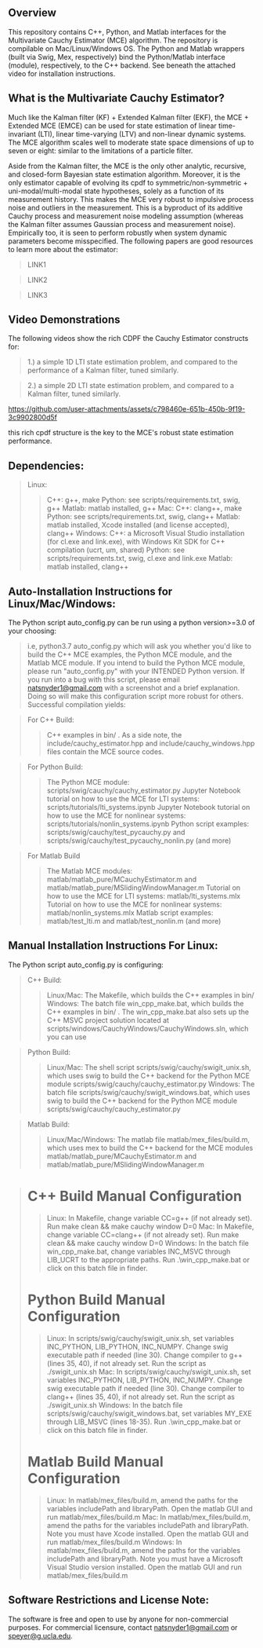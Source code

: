 ## Overview
This repository contains C++, Python, and Matlab interfaces for the Multivariate Cauchy Estimator (MCE) algorithm. The repository is compilable on Mac/Linux/Windows OS. The Python and Matlab wrappers (built via Swig, Mex, respectively) bind the Python/Matlab interface (module), respectively, to the C++ backend. See beneath the attached video for installation instructions. 

## What is the Multivariate Cauchy Estimator?
Much like the Kalman filter (KF) + Extended Kalman filter (EKF), the MCE + Extended MCE (EMCE) can be used for state estimation of linear time-invariant (LTI), linear time-varying (LTV) and non-linear dynamic systems. The MCE algorithm scales well to moderate state space dimensions of up to seven or eight: similar to the limitations of a particle filter.

Aside from the Kalman filter, the MCE is the only other analytic, recursive, and closed-form Bayesian state estimation algorithm. Moreover, it is the only estimator capable of evolving its cpdf to symmetric/non-symmetric + uni-modal/multi-modal state hypotheses, solely as a function of its measurement history. This makes the MCE very robust to impulsive process noise and outliers in the measurement. This is a byproduct of its additive Cauchy process and measurement noise modeling assumption (whereas the Kalman filter assumes Gaussian process and measurement noise). Empirically too, it is seen to perform robustly when system dynamic parameters become misspecified. The following papers are good resources to learn more about the estimator:
> LINK1

> LINK2

> LINK3

## Video Demonstrations
The following videos show the rich CDPF the Cauchy Estimator constructs for: 

> 1.) a simple 1D LTI state estimation problem, and compared to the performance of a Kalman filter, tuned similarly.

> 2.) a simple 2D LTI state estimation problem, and compared to a Kalman filter, tuned similarly.

https://github.com/user-attachments/assets/c798460e-651b-450b-9f19-3c9902800d5f

this rich cpdf structure is the key to the MCE's robust state estimation performance.

## Dependencies:
> Linux:
>> C++: g++, make
>> Python: see scripts/requirements.txt, swig, g++
>> Matlab: matlab installed, g++
> Mac:
>> C++: clang++, make
>> Python: see scripts/requirements.txt, swig, clang++
>> Matlab: matlab installed, Xcode installed (and license accepted), clang++
> Windows:
>> C++: a Microsoft Visual Studio installation (for cl.exe and link.exe), with Windows Kit SDK for C++ compilation (ucrt, um, shared)
>> Python: see scripts/requirements.txt, swig, cl.exe and link.exe
>> Matlab: matlab installed, clang++

## Auto-Installation Instructions for Linux/Mac/Windows:
The Python script auto_config.py can be run using a python version>=3.0 of your choosing:
> i.e, python3.7 auto_config.py
which will ask you whether you'd like to build the C++ MCE examples, the Python MCE module, and the Matlab MCE module. If you intend to build the Python MCE module, please run "auto_config.py" with your INTENDED Python version. If you run into a bug with this script, please email natsnyder1@gmail.com with a screenshot and a brief explanation. Doing so will make this configuration script more robust for others. Successful compilation yields:

> For C++ Build:
>>  C++ examples in bin/ . As a side note, the include/cauchy_estimator.hpp and include/cauchy_windows.hpp files contain the MCE source codes.

> For Python Build:
>> The Python MCE module: scripts/swig/cauchy/cauchy_estimator.py
>> Jupyter Notebook tutorial on how to use the MCE for LTI systems: scripts/tutorials/lti_systems.ipynb
>> Jupyter Notebook tutorial on how to use the MCE for nonlinear systems: scripts/tutorials/nonlin_systems.ipynb
>> Python script examples: scripts/swig/cauchy/test_pycauchy.py and scripts/swig/cauchy/test_pycauchy_nonlin.py (and more)

> For Matlab Build
>> The Matlab MCE modules: matlab/matlab_pure/MCauchyEstimator.m and matlab/matlab_pure/MSlidingWindowManager.m
>> Tutorial on how to use the MCE for LTI systems: matlab/lti_systems.mlx
>> Tutorial on how to use the MCE for nonlinear systems: matlab/nonlin_systems.mlx
>> Matlab script examples: matlab/test_lti.m and matlab/test_nonlin.m (and more)

## Manual Installation Instructions For Linux:
The Python script auto_config.py is configuring:
> C++ Build:
>> Linux/Mac: The Makefile, which builds the C++ examples in bin/
>> Windows: The batch file win_cpp_make.bat, which builds the C++ examples in bin/ . The win_cpp_make.bat also sets up the C++ MSVC project solution located at scripts/windows/CauchyWindows/CauchyWindows.sln, which you can use

> Python Build:
>> Linux/Mac: The shell script scripts/swig/cauchy/swigit_unix.sh, which uses swig to build the C++ backend for the Python MCE module scripts/swig/cauchy/cauchy_estimator.py
>> Windows: The batch file scripts/swig/cauchy/swigit_windows.bat, which uses swig to build the C++ backend for the Python MCE module scripts/swig/cauchy/cauchy_estimator.py

> Matlab Build:
>> Linux/Mac/Windows: The matlab file matlab/mex_files/build.m, which uses mex to build the C++ backend for the MCE modules matlab/matlab_pure/MCauchyEstimator.m and matlab/matlab_pure/MSlidingWindowManager.m

> # C++ Build Manual Configuration
>> Linux: In Makefile, change variable CC=g++ (if not already set). Run make clean && make cauchy window D=0
>> Mac: In Makefile, change variable CC=clang++ (if not already set). Run make clean && make cauchy window D=0
>> Windows: In the batch file win_cpp_make.bat, change variables INC_MSVC through LIB_UCRT to the appropriate paths. Run .\win_cpp_make.bat or click on this batch file in finder.
> # Python Build Manual Configuration
>> Linux: In scripts/swig/cauchy/swigit_unix.sh, set variables INC_PYTHON, LIB_PYTHON, INC_NUMPY. Change swig executable path if needed (line 30). Change compiler to g++ (lines 35, 40), if not already set. Run the script as ./swigit_unix.sh
>> Mac: In scripts/swig/cauchy/swigit_unix.sh, set variables INC_PYTHON, LIB_PYTHON, INC_NUMPY. Change swig executable path if needed (line 30). Change compiler to clang++ (lines 35, 40), if not already set. Run the script as ./swigit_unix.sh
>> Windows: In the batch file scripts/swig/cauchy/swigit_windows.bat, set variables MY_EXE through LIB_MSVC (lines 18-35). Run .\win_cpp_make.bat or click on this batch file in finder.
> # Matlab Build Manual Configuration
>> Linux: In matlab/mex_files/build.m, amend the paths for the variables includePath and libraryPath. Open the matlab GUI and run matlab/mex_files/build.m
>> Mac: In matlab/mex_files/build.m, amend the paths for the variables includePath and libraryPath. Note you must have Xcode installed. Open the matlab GUI and run matlab/mex_files/build.m
>> Windows: In matlab/mex_files/build.m, amend the paths for the variables includePath and libraryPath. Note you must have a Microsoft Visual Studio version installed. Open the matlab GUI and run matlab/mex_files/build.m

## Software Restrictions and License Note:
The software is free and open to use by anyone for non-commercial purposes. For commercial licensure, contact natsnyder1@gmail.com or speyer@g.ucla.edu.

